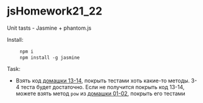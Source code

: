 # jsHomework21_22
Unit tasts - Jasmine + phantom.js
<p>Install:</p>
<pre>
	<code>npm i</code>
	<code>npm install -g jasmine</code>
</pre>

<p>Task:</p>
<ul>
<li>Взять код <a href="/goit-fe/markup_fe2o/blob/master/js_13-14">домашки 13-14</a>, покрыть тестами хоть какие-то методы. 3-4 теста будет достаточно. Если не получится покрыть код 13-14, можете взять метод <code>pow</code> из <a href="/goit-fe/markup_fe2o/blob/master/js_01-02">домашки 01-02</a>, покрыть его тестами</li>
</ul>
